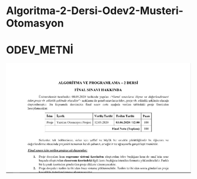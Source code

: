 # Algoritma-2-Dersi-Odev2-Musteri-Otomasyon
# ODEV_METNİ
<a href="/Final_Proje.pdf" class="image fit"><img src="/PDF.JPG" alt=""></a>

